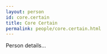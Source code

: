 ```yaml
---
layout: person
id: core.certain
title: Core Certain
permalink: people/core.certain.html
---
```


Person details...